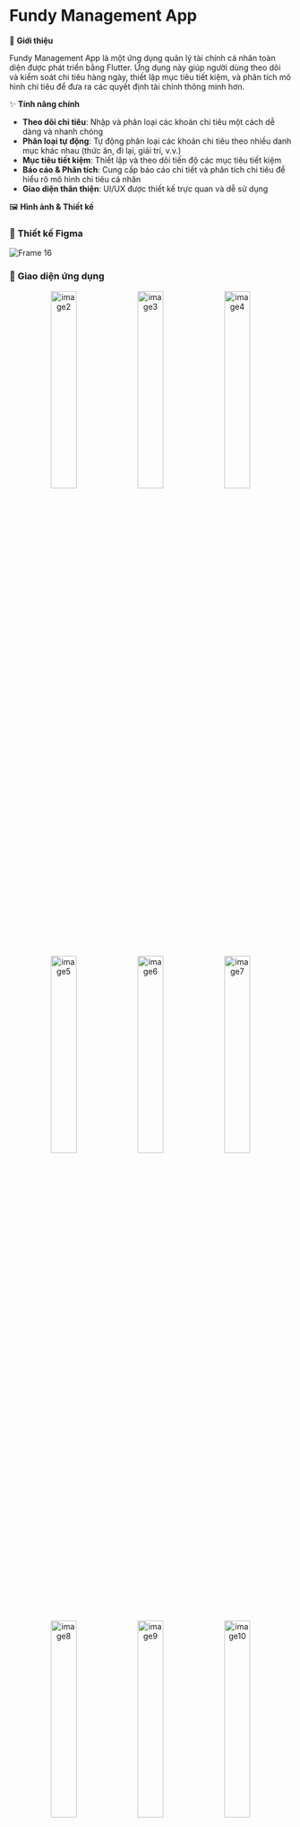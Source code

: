 # Fundy Management App

📱 **Giới thiệu**

Fundy Management App là một ứng dụng quản lý tài chính cá nhân toàn diện được phát triển bằng Flutter. Ứng dụng này giúp người dùng theo dõi và kiểm soát chi tiêu hàng ngày, thiết lập mục tiêu tiết kiệm, và phân tích mô hình chi tiêu để đưa ra các quyết định tài chính thông minh hơn.

✨ **Tính năng chính**
- **Theo dõi chi tiêu**: Nhập và phân loại các khoản chi tiêu một cách dễ dàng và nhanh chóng
- **Phân loại tự động**: Tự động phân loại các khoản chi tiêu theo nhiều danh mục khác nhau (thức ăn, đi lại, giải trí, v.v.)
- **Mục tiêu tiết kiệm**: Thiết lập và theo dõi tiến độ các mục tiêu tiết kiệm
- **Báo cáo & Phân tích**: Cung cấp báo cáo chi tiết và phân tích chi tiêu để hiểu rõ mô hình chi tiêu cá nhân
- **Giao diện thân thiện**: UI/UX được thiết kế trực quan và dễ sử dụng

🖼️ **Hình ảnh & Thiết kế**

### 📐 **Thiết kế Figma**
![Frame 16](https://github.com/user-attachments/assets/72393338-28a1-4cee-96ee-b4b3db249b55)

### 📱 **Giao diện ứng dụng**

<p align="center">
  <img src="https://github.com/user-attachments/assets/6487ec98-8081-4bb5-b414-c1093a19d40d" alt="image2" width="30%" />
  <img src="https://github.com/user-attachments/assets/66d1c808-9007-4ab0-8d1e-7ddd0bed97a1" alt="image3" width="30%" />
  <img src="https://github.com/user-attachments/assets/0bbe09e4-038b-479a-bcb0-1fa8eae2cde2" alt="image4" width="30%" />
</p>

<p align="center">
  <img src="https://github.com/user-attachments/assets/9650addc-a42d-4f61-89eb-a1205e949803" alt="image5" width="30%" />
  <img src="https://github.com/user-attachments/assets/319c18bf-a662-4878-9fac-47f5e6bb66f5" alt="image6" width="30%" />
  <img src="https://github.com/user-attachments/assets/5f0ec0d2-e1af-48e2-8b28-131749519ef3" alt="image7" width="30%" />
</p>

<p align="center">
  <img src="https://github.com/user-attachments/assets/ba0cf300-c598-4f3b-a14b-9f412e883a91" alt="image8" width="30%" />
  <img src="https://github.com/user-attachments/assets/ac3776ac-ec47-41c5-adac-3924990e07ff" alt="image9" width="30%" />
  <img src="https://github.com/user-attachments/assets/dbc49987-f073-445e-bdad-573aad4ed5aa" alt="image10" width="30%" />
</p>

<p align="center">
  <img src="https://github.com/user-attachments/assets/4f6dc5e6-3d82-47c7-812c-2eb72cf0dd22" alt="image11" width="30%" />
  <img src="https://github.com/user-attachments/assets/672b45ab-f93e-4c44-8da5-31784aacee72" alt="image12" width="30%" />
  <img src="https://github.com/user-attachments/assets/0645e82b-1795-435b-87f6-47329ac43fdd" alt="image13" width="30%" />
</p>

<p align="center">
  <img src="https://github.com/user-attachments/assets/f914657e-8977-484e-b91f-260f0efa42e3" alt="image14" width="30%" />
  <img src="https://github.com/user-attachments/assets/7e5cf5ed-6221-4f38-b3bc-af2d4e0fc55f" alt="image15" width="30%" />
  <img src="https://github.com/user-attachments/assets/df363423-8dd5-49ea-b6c4-0e40038b4209" alt="image16" width="30%" />
</p>

<p align="center">
  <img src="https://github.com/user-attachments/assets/d038ea1a-01da-4b5b-8d2b-2e96ba1380c6" alt="image17" width="30%" />
  <img src="https://github.com/user-attachments/assets/24ed74a2-8cc1-4ee3-8781-bef49bad3daa" alt="image18" width="30%" />
  <img src="https://github.com/user-attachments/assets/350f9c58-00de-44a5-a7b8-c6e1d1ad489a" alt="image19" width="30%" />
</p>

<p align="center">
  <img src="https://github.com/user-attachments/assets/fe3acb51-a6eb-4cb9-8b2c-8d8d6e47b47c" alt="image20" width="30%" />
</p>

🛠️ **Công nghệ sử dụng**
- **Framework**: Flutter
- **Ngôn ngữ**: Dart
- **State Management**: Provider
- **Cơ sở dữ liệu**: SQLite / Hive
- **UI Components**: Material Design
- **Charts & Graphs**: fl_chart
- **Localization**: flutter_localizations

📲 **Hướng dẫn cài đặt**

1. **Cài đặt từ file APK**:

Tải file APK: [Download APK](https://github.com/Tinhdang-AI/fundy_management_app/releases/download/v1.0.0/app-release.apk)

2. **Cài đặt từ mã nguồn**:
   - Đảm bảo bạn đã cài đặt Flutter SDK
   - Clone repository:  
    git clone https://github.com/Tinhdang-AI/fundy_management_app.git
   - Di chuyển vào thư mục dự án:  
    cd fundy_management_app
   - Cài đặt các dependencies:  
    flutter pub get
   - Chạy ứng dụng:  
    flutter run

🧩 Kiến trúc ứng dụng

Ứng dụng được xây dựng theo mô hình MVVM (Model-View-ViewModel) với cấu trúc thư mục như sau:

  lib/  
  ├── models/          # Mô hình dữ liệu  
  ├── views/           # Giao diện người dùng  
  ├── viewmodels/      # Xử lý logic nghiệp vụ  
  ├── services/        # Các dịch vụ (DB, API, ...)  
  ├── utils/           # Tiện ích và hằng số  
  └── main.dart        # Điểm khởi đầu ứng dụng  
